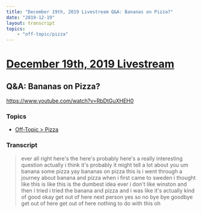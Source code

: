 ```yaml
---
title: "December 19th, 2019 Livestream Q&A: Bananas on Pizza?"
date: "2019-12-19"
layout: transcript
topics:
    - "off-topic/pizza"
---
```

# [December 19th, 2019 Livestream](../2019-12-19.md)
## Q&A: Bananas on Pizza?
https://www.youtube.com/watch?v=RbDtGuXHEH0

### Topics
* [Off-Topic > Pizza](../topics/off-topic/pizza.md)

### Transcript

> ever all right here's the here's probably here's a really interesting question actually i think it's probably it might tell a lot about you um banana some pizza yay bananas on pizza this is i went through a journey about banana and pizza when i first came to sweden i thought like this is like this is the dumbest idea ever i don't like winston and then i tried i tried the banana and pizza and i was like it's actually kind of good okay get out of here next person yes so no bye bye goodbye get out of here get out of here nothing to do with this oh
